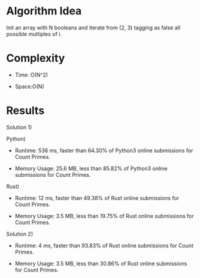 # Algorithm Idea

Init an array with N booleans and iterate from (2, 3) tagging as false all possible multiples of i.

# Complexity

- Time: O(N^2)

- Space:O(N)

# Results

Solution 1)

Python)

- Runtime: 536 ms, faster than 64.30% of Python3 online submissions for Count Primes.

- Memory Usage: 25.6 MB, less than 85.82% of Python3 online submissions for Count Primes.

Rust)

- Runtime: 12 ms, faster than 49.38% of Rust online submissions for Count Primes.

- Memory Usage: 3.5 MB, less than 19.75% of Rust online submissions for Count Primes.

Solution 2)

- Runtime: 4 ms, faster than 93.83% of Rust online submissions for Count Primes.

- Memory Usage: 3.5 MB, less than 30.86% of Rust online submissions for Count Primes.